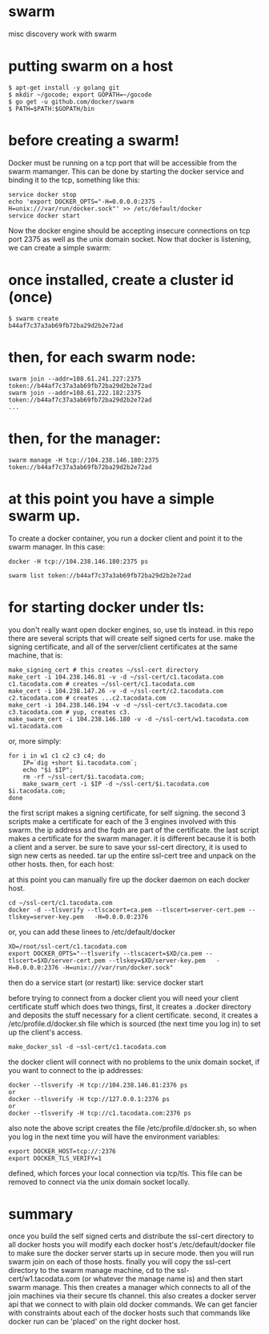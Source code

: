 # swarm
misc discovery work with swarm

# putting swarm on a host
```
$ apt-get install -y golang git
$ mkdir ~/gocode; export GOPATH=~/gocode
$ go get -u github.com/docker/swarm
$ PATH=$PATH:$GOPATH/bin
```

# before creating a swarm!

Docker must be running on a tcp port that will be accessible from the swarm mamanger.
This can be done by starting the docker service and binding it to
the tcp, something like this:

```
service docker stop
echo 'export DOCKER_OPTS="-H=0.0.0.0:2375 -H=unix:///var/run/docker.sock"' >> /etc/default/docker
service docker start
```

Now the docker engine should be accepting insecure connections on tcp port 2375 as well
as the unix domain socket.  Now that docker is listening, we can create a simple swarm:

# once installed, create a cluster id (once)
```
$ swarm create
b44af7c37a3ab69fb72ba29d2b2e72ad
```

# then, for each swarm node:
```
swarm join --addr=108.61.241.227:2375 token://b44af7c37a3ab69fb72ba29d2b2e72ad
swarm join --addr=108.61.222.182:2375 token://b44af7c37a3ab69fb72ba29d2b2e72ad
...
```

# then, for the manager:
```
swarm manage -H tcp://104.238.146.180:2375 token://b44af7c37a3ab69fb72ba29d2b2e72ad
```

# at this point you have a simple swarm up.
To create a docker container, you run a docker client and point it to the
swarm manager.  In this case:

```
docker -H tcp://104.238.146.180:2375 ps
```

```
swarm list token://b44af7c37a3ab69fb72ba29d2b2e72ad
```


# for starting docker under tls:
you don't really want open docker engines, so, use tls instead. in this
repo there are several scripts that will create self signed certs for
use.
make the signing certificate, and all of the server/client certificates at
the same machine, that is:
```
make_signing_cert # this creates ~/ssl-cert directory
make_cert -i 104.238.146.81 -v -d ~/ssl-cert/c1.tacodata.com c1.tacodata.com # creates ~/ssl-cert/c1.tacodata.com
make_cert -i 104.238.147.26 -v -d ~/ssl-cert/c2.tacodata.com c2.tacodata.com # creates ...c2.tacodata.com
make_cert -i 104.238.146.194 -v -d ~/ssl-cert/c3.tacodata.com c3.tacodata.com # yup, creates c3.
make_swarm_cert -i 104.238.146.180 -v -d ~/ssl-cert/w1.tacodata.com w1.tacodata.com
```

or, more simply:

```
for i in w1 c1 c2 c3 c4; do
    IP=`dig +short $i.tacodata.com`;
    echo "$i $IP";
    rm -rf ~/ssl-cert/$i.tacodata.com;
    make_swarm_cert -i $IP -d ~/ssl-cert/$i.tacodata.com $i.tacodata.com;
done
```

the first script makes a signing certificate, for self signing.  the second 3 scripts make a certificate for
each of the 3 engines involved with this swarm.  the ip address and the fqdn are part of the
certificate. the last script makes a certificate for the swarm manager.  it is different because
it is both a client and a server.
be sure to save your ssl-cert directory, it is used to sign new certs as needed.
tar up the entire ssl-cert tree and unpack on the other hosts. then, for each host:

at this point you can manually fire up the docker daemon on each docker host.
```
cd ~/ssl-cert/c1.tacodata.com
docker -d --tlsverify --tlscacert=ca.pem --tlscert=server-cert.pem --tlskey=server-key.pem   -H=0.0.0.0:2376
```
or, you can add these linees to /etc/default/docker
```
XD=/root/ssl-cert/c1.tacodata.com
export DOCKER_OPTS="--tlsverify --tlscacert=$XD/ca.pem --tlscert=$XD/server-cert.pem --tlskey=$XD/server-key.pem   -H=0.0.0.0:2376 -H=unix:///var/run/docker.sock"
```
then do a service start (or restart) like:
service docker start

before trying to connect from a docker client you will need your client certificate stuff which
does two things, first, it creates a .docker directory and deposits the stuff necessary for
a client certificate.  second, it creates a /etc/profile.d/docker.sh file which is sourced (the next
time you log in) to set up the client's access.

```
make_docker_ssl -d ~ssl-cert/c1.tacodata.com
```

the docker client will connect with no problems to the unix domain socket, if you want to connect
to the ip addresses:

```
docker --tlsverify -H tcp://104.238.146.81:2376 ps
or
docker --tlsverify -H tcp://127.0.0.1:2376 ps
or
docker --tlsverify -H tcp://c1.tacodata.com:2376 ps

```

also note the above script creates the file /etc/profile.d/docker.sh, so when you
log in the next time you will have the environment variables:

```
export DOCKER_HOST=tcp://:2376
export DOCKER_TLS_VERIFY=1
```

defined, which forces your local connection via tcp/tls.
This file can be removed to connect via the unix domain socket locally.

# summary
once you build the self signed certs and distribute the ssl-cert directory
to all docker hosts you will modify each docker host's /etc/default/docker file to
make sure the docker server starts up in secure mode.  then you will run swarm join
on each of those hosts. finally you will copy the ssl-cert directory to the swarm manage
machine, cd to the ssl-cert/w1.tacodata.com (or whatever the manage name is) and
then start swarm manage.  This then creates a manager which connects to all of the
join machines via their secure tls channel.  this also creates a docker server api
that we connect to with plain old docker commands.  We can get fancier with constraints
about each of the docker hosts such that commands like docker run can be 'placed' on the
right docker host.
